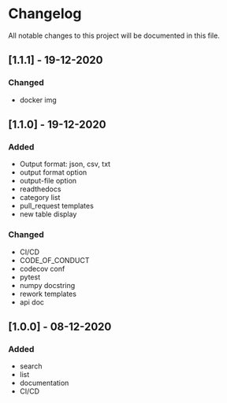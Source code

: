 # Changelog
All notable changes to this project will be documented in this file.
## [1.1.1] - 19-12-2020
### Changed
- docker img

## [1.1.0] - 19-12-2020
### Added
- Output format: json, csv, txt
- output format option
- output-file option
- readthedocs
- category list
- pull_request templates
- new table display
### Changed
- CI/CD
- CODE_OF_CONDUCT
- codecov conf
- pytest
- numpy docstring
- rework templates
- api doc

## [1.0.0] - 08-12-2020
### Added
- search
- list
- documentation
- CI/CD
